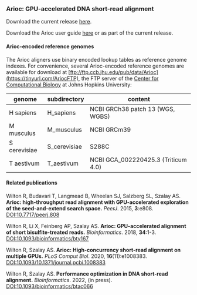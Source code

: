 ### Arioc:  GPU-accelerated DNA short-read alignment

Download the current release [here](https://github.com/RWilton/Arioc/releases "Arioc releases").

Download the Arioc user guide [here](https://github.com/RWilton/Arioc/blob/master/Arioc.guide.pdf "Arioc user guide") or as part of the current release.

#### Arioc-encoded reference genomes
The Arioc aligners use binary encoded lookup tables as reference genome indexes. For convenience, several Arioc-encoded reference genomes are available for download at [ftp://ftp.ccb.jhu.edu/pub/data/Arioc](https://tinyurl.com/AriocFTP), the FTP server of the [Center for Computational Biology](http://www.ccb.jhu.edu) at Johns Hopkins University:

| genome | subdirectory | content |
|-|-|-|
| H sapiens | H_sapiens | NCBI GRCh38 patch 13 (WGS, WGBS) |
| M musculus | M_musculus | NCBI GRCm39 |
| S cerevisiae | S_cerevisiae | S288C |
| T aestivum | T_aestivum | NCBI GCA_002220425.3 (Triticum 4.0) |

#### Related publications
Wilton R, Budavari T, Langmead B, Wheelan SJ, Salzberg SL, Szalay AS.  **Arioc: high-throughput read alignment with GPU-accelerated exploration of the seed-and-extend search space.**  *PeerJ*. 2015, **3**:e808. [DOI:10.7717/peerj.808](https://doi.org/10.7717/peerj.808)

Wilton R, Li X, Feinberg AP, Szalay AS.  **Arioc: GPU-accelerated alignment of short bisulfite-treated reads.**  *Bioinformatics*. 2018, **34**:1-3. [DOI:10.1093/bioinformatics/bty167](https://doi.org/10.1093/bioinformatics/bty167)

Wilton R, Szalay AS.  **Arioc: High-concurrency short-read alignment on multiple GPUs.**  *PLoS Comput Biol*. 2020, **16**(11):e1008383. [DOI:10.1093/10.1371/journal.pcbi.1008383](https://doi.org/10.1371/journal.pcbi.1008383)

Wilton R, Szalay AS.  **Performance optimization in DNA short-read alignment.**  *Bioinformatics*. 2022, (in press). [DOI:10.1093/bioinformatics/btac066](https://academic.oup.com/bioinformatics/advance-article/doi/10.1093/bioinformatics/btac066/6525215?guestAccessKey=2dd3d9e7-68ed-4624-a53d-381706e58046)
